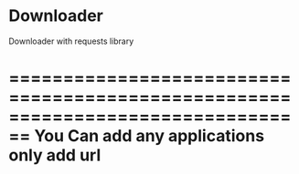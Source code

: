 # Downloader
Downloader with requests library

================================================================================
You Can add any applications
only add url
================================================================================
